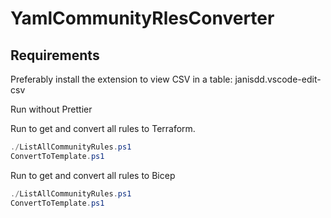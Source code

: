 # YamlCommunityRlesConverter

## Requirements
Preferably install the extension to view CSV in a table: janisdd.vscode-edit-csv

Run without Prettier

Run to get and convert all rules to Terraform.
```powershell
./ListAllCommunityRules.ps1
ConvertToTemplate.ps1
```

Run to get and convert all rules to Bicep
```powershell
./ListAllCommunityRules.ps1
ConvertToTemplate.ps1
```